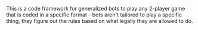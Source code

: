 This is a code framework for generalized bots to play any 2-player game that is coded in a specific format - bots aren't tailored to play a specific thing, 
they figure out the rules based on what legally they are allowed to do.


